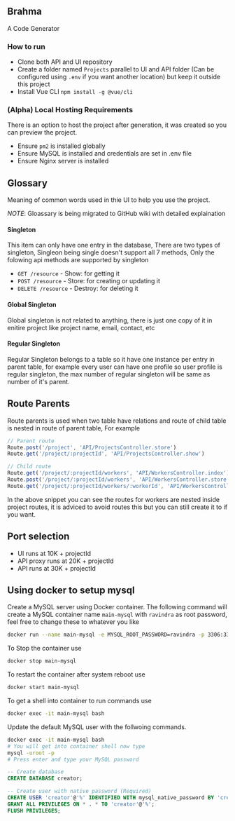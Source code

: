 ## Brahma

A Code Generator

### How to run
- Clone both API and UI repository
- Create a folder named `Projects` parallel to UI and API folder (Can be configured using `.env` if you want another location) but keep it outside this project
- Install Vue CLI `npm install -g @vue/cli`

### (Alpha) Local Hosting Requirements

There is an option to host the project after generation, it was created so you can preview the project.

- Ensure `pm2` is installed globally
- Ensure MySQL is installed and credentials are set in .env file
- Ensure Nginx server is installed

## Glossary
Meaning of common words used in thie UI to help you use the project.

*NOTE*: Gloassary is being migrated to GitHub wiki with detailed explaination

#### Singleton

This item can only have one entry in the database, There are two types of singleton, Singleon being single doesn't support all 7 methods, Only the folowing api methods are supported by singleton

- `GET /resource` - Show: for getting it
- `POST /resource` - Store: for creating or updating it
- `DELETE /resource` - Destroy: for deleting it

#### Global Singleton

Global singleton is not related to anything, there is just one copy of it in enitire project like project name, email, contact, etc

#### Regular Singleton

Regular Singleton belongs to a table so it have one instance per entry in parent table, for example every user can have one profile so user profile is regular singleton, the max number of regular singleton will be same as number of it's parent.

## Route Parents

Route parents is used when two table have relations and route of child table is nested in route of parent table, For example

```js
// Parent route
Route.post('/project', 'API/ProjectsController.store')
Route.get('/project/:projectId', 'API/ProjectsController.show')

// Child route
Route.get('/project/:projectId/workers', 'API/WorkersController.index')
Route.post('/project/:projectId/workers', 'API/WorkersController.store')
Route.get('/project/:projectId/workers/:workerId', 'API/WorkersController.show')
```

In the above snippet you can see the routes for workers are nested inside project routes, it is adviced to avoid routes this but you can still create it to if you want.

## Port selection

- UI runs at 10K + projectId
- API proxy runs at 20K + projectId
- API runs at 30K + projectId

## Using docker to setup mysql
Create a MySQL server using Docker container. The following command will create a MySQL container name `main-mysql` with `ravindra` as root password, feel free to change these to whatever you like
```bash
docker run --name main-mysql -e MYSQL_ROOT_PASSWORD=ravindra -p 3306:3306 -d mysql
```

To Stop the container use
```bash
docker stop main-mysql
```

To restart the container after system reboot use
```bash
docker start main-mysql
```

To get a shell into container to run commands use
```bash
docker exec -it main-mysql bash
```

Update the default MySQL user with the follwoing commands.
```bash
docker exec -it main-mysql bash
# You will get into container shell now type
mysql -uroot -p
# Press enter and type your MySQL password
```

```sql
-- Create database
CREATE DATABASE creator;
```

```SQL
-- Create user with native password (Required)
CREATE USER 'creator'@'%' IDENTIFIED WITH mysql_native_password BY 'creator';
GRANT ALL PRIVILEGES ON * . * TO 'creator'@'%';
FLUSH PRIVILEGES;
```
